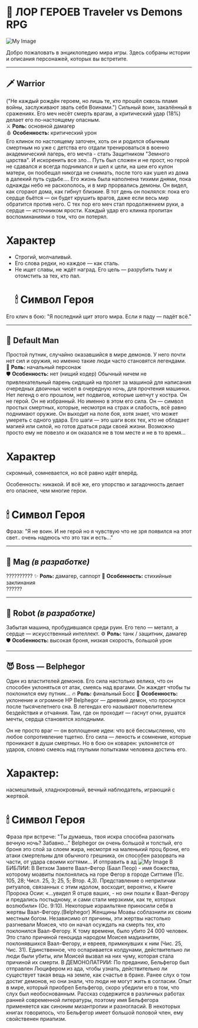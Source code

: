 # 📖 ЛОР ГЕРОЕВ Traveler vs Demons RPG

![My Image](https://i.pinimg.com/1200x/d7/2c/5d/d72c5d3629c09892935d5374d0a53b9a.jpg)

Добро пожаловать в энциклопедию мира игры. Здесь собраны истории и описания персонажей, которых вы встретите.  

---

## 🗡 Warrior
("Не каждый рождён героем, но лишь те, кто прошёл сквозь пламя войны, заслуживают звать себя Воинами.")
Сильный воин, закалённый в сражениях. Его меч несёт смерть врагам, а критический удар (18%) делает его по-настоящему опасным.  
⚔️ **Роль:** основной дамагер  
🩸 **Особенность:** критический урон  
 Его клинок по настоящему заточен, хоть он и родился обычным смертным но уже с детства его отдали тренироваться в военно академический лагерь, его мечта - стать Защитником "Земного царства". И искоренить все зло...
Путь был сложен и не прост, но герой не сдавался и всегда поднимался и шел к цели, на шеи его кулон матери, он пообещал никогда не снимать, после того как ушел из дома в далекий путь судьбе....
Его жизнь была наполнена тихими днями, пока однажды небо не раскололось, и в мир прорвались демоны. Он видел, как сгорают дома, как гибнут близкие. В тот день он поклялся: пока его сердце бьётся — он будет крушить врагов, даже если весь мир обратится против него.
С тех пор его меч стал продолжением руки, а сердце — источником ярости. Каждый удар его клинка пропитан воспоминаниями о том, что он потерял.
# Характер 
* Строгий, молчаливый.
* Его слова редки, но каждое — как сталь.
* Не ищет славы, не ждёт наград. Его цель — разрубить тьму и отомстить за тех, кто пал.
   # 🕯 Символ Героя
Его клич в бою:
"Я последний щит этого мира. Если я паду — падёт всё."

---

## 👤 Default Man
Простой путник, случайно оказавшийся в мире демонов. У него почти нет сил и оружия, но именно такие люди часто становятся легендами.  
🌌 **Роль:** начальный персонаж  
🛡 **Особенность:** нет (нищий кодер)
 Обычный ничем не привлекательный парень сидящий на пролет за машиной для написания очередных двоичных чисел в очередную ночь, для прочтения машинки.
Нет легенд о его прошлом, нет подвигов, которые шепчут у костра. Он не герой. Он не избранный.
Но именно в этом его сила.
Он — символ простых смертных, которые, несмотря на страх и слабость, всё равно поднимают оружие. Он выходит на поле боя, хотя знает, что может умереть с одного удара. Его шаги — это шаги всех тех, кто не обладает магией или силой, но готов драться ради своей жизни.
Возможно просто ему не повезло и он оказался не в том месте и не в то время...
# Характер 
скромный, сомневается, но всё равно идёт вперёд.

Особенность: никакой. И всё же, его упорство и загадочность делает его опаснее, чем многие герои.
# 🕯 Символ Героя
Фраза:
"Я не воин. И не герой но я чувствую что не зря появился на этот свет.. очень надеюсь что это так и есть..."

---

## 🔮 Mag _(в разработке)_
??????????
✨ **Роль:** дамагер, саппорт
📖 **Особенность:** стихийные заклинания  
??????

---

## 🤖 Robot _(в разработке)_ 
Забытая машина, пробудившаяся среди руин. Его тело — металл, а сердце — искусственный интеллект. 
⚙️ **Роль:** танк / защитник, дамагер 
🛡 **Особенность:** высокая броня, низкая скорость, большой урон 

---

## 😈 Boss — Belphegor
Один из властителей демонов. Его сила настолько велика, что он способен уклоняться от атак, смеясь над врагами. Он жаждет чтобы ты поклонился ему путник...
🔥 **Роль:** финальный Босс
👹 **Особенность:** уклонение и огромное HP 
Belphegor — древний демон, что проснулся после тысячелетнего сна. В легендах его называют повелителем бездействия и отчаяния. Там, где он проходит — гаснут огни, рушатся мечты, сердца становятся холодными.

Он не просто враг — он воплощение идеи: что всё бессмысленно, что любое сопротивление тщетно. Его сила — леность и сомнение, которые проникают в души смертных.
Но в бою он коварен: уклоняется от ударов, словно смеясь над глупыми попытками человека достичь его.
# Характер:
насмешливый, хладнокровный, вечный наблюдатель, играющий с жертвой.

# 🕯 Символ Героя
Фраза при встрече:
"Ты думаешь, твоя искра способна разогнать вечную ночь? Забавно…"
Belphegor он очень большой и толстый, его броня это слой за слоем жира, несмотря на маленький проц брони, его атаки смертельны для обычного грешника, он способен разорвать на части, от удара своими когтями... И отправить в ад
![My Image](https://bestmif.ru/uploads/698/18901664692498_thumb.jpg)
В БИБЛИИ:
В Ветхом Завете Ваал-Фегор (Баал Пеор) - имя божества, которому моавиты поклонялись на горе Фегор в городе Ситтиме (Пс. 105, 28; Числ. 25, 3; 25, 5; Втор. 4,3). Представление о неприличии ритуалов, связанных с этим идолом, восходит, вероятно, к Книге Пророка Осии: «...увидел Я отцов ваших, - но они пошли к Ваал-Фегору и предались постыдному, и сами стали мерзкими, как те, которых возлюбили» (Ос. 9:10). Некоторые израильтяне приносили себя в жертвы Ваал-Фегору.(Belphegor) Женщины Моавы соблазнили их своим местным богом. Независимо от причины, эти жертвы настолько разгневали Моисея, что он начал осуждать на смерть тех, кто поклонился Ваал-Фегору. К тому времени, было убито 24 000 человек. Это стало причиной геноцида народом Моисея мадианитян, поклонявшихся Ваал-Фегору, и евреев, примкнувших к ним (Чис. 25, Чис. 31). Единственное, что оспаривается колдунами, действительно ли люди были убиты, или Моисей вызвал на них чуму, которая стала причиной их смерти.
 В ДЕМОНОЛАТРИИ:
По преданию, Бельфегор был отправлен Люцифером из ада, чтобы узнать, действительно ли существует такая вещь на земле, как счастье в браке. Ранее слух о том достиг демонов, но они знали, что люди не могут жить в согласии. Опыт в мире, который приобрел Бельфегор, скоро убедили его в том, что слух был необоснованным. Рассказ содержится в различных работах ранней современной литературы, поэтому имя Бельфегора применяется как синоним мизантропии и разногласий.
В некоторых книгах говорилось, что Бельфегор имеет большой половой член, ему свойственен приапизм.

